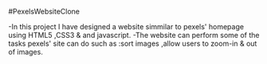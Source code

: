 #PexelsWebsiteClone

 -In this project I have designed a website simmilar to pexels' homepage using HTML5 ,CSS3 & and javascript.
 -The website can perform some of the tasks pexels' site can do such as :sort images ,allow users to zoom-in & out of images.
